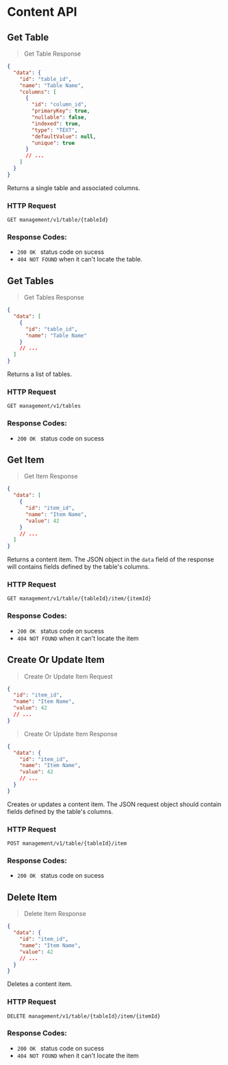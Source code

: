 # Content API

## Get Table

> Get Table Response

```json
{
  "data": {
    "id": "table_id",
    "name": "Table Name",
    "columns": [
      {
        "id": "column_id",
        "primaryKey": true,
        "nullable": false,
        "indexed": true,
        "type": "TEXT",
        "defaultValue": null,
        "unique": true
      }
      // ...
    ]
  }
}
```

Returns a single table and associated columns.

### HTTP Request

`GET management/v1/table/{tableId}`

### Response Codes:

- `200 OK ` status code on sucess
- `404 NOT FOUND` when it can't locate the table.

## Get Tables

> Get Tables Response

```json
{
  "data": [
    {
      "id": "table_id",
      "name": "Table Name"
    }
    // ...
  ]
}
```

Returns a list of tables.

### HTTP Request

`GET management/v1/tables`

### Response Codes:

- `200 OK ` status code on sucess

## Get Item

> Get Item Response

```json
{
  "data": [
    {
      "id": "item_id",
      "name": "Item Name",
      "value": 42
    }
    // ...
  ]
}
```

Returns a content item. The JSON object in the `data` field of the response will contains fields defined by the table's columns.

### HTTP Request

`GET management/v1/table/{tableId}/item/{itemId}`

### Response Codes:

- `200 OK ` status code on sucess
- `404 NOT FOUND` when it can't locate the item

## Create Or Update Item

> Create Or Update Item Request

```json
{
  "id": "item_id",
  "name": "Item Name",
  "value": 42
  // ...
}
```

> Create Or Update Item Response

```json
{
  "data": {
    "id": "item_id",
    "name": "Item Name",
    "value": 42
    // ...
  }
}
```

Creates or updates a content item. The JSON request object should contain fields defined by the table's columns.

### HTTP Request

`POST management/v1/table/{tableId}/item`

### Response Codes:

- `200 OK ` status code on sucess

## Delete Item

> Delete Item Response

```json
{
  "data": {
    "id": "item_id",
    "name": "Item Name",
    "value": 42
    // ...
  }
}
```

Deletes a content item.

### HTTP Request

`DELETE management/v1/table/{tableId}/item/{itemId}`

### Response Codes:

- `200 OK ` status code on sucess
- `404 NOT FOUND` when it can't locate the item
